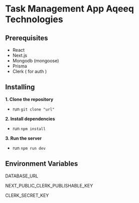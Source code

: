 # Task Management App Aqeeq Technologies

## Prerequisites

- React
- Next.js
- Mongodb (mongoose)
- Prisma
- Clerk ( for auth )

## Installing

**1. Clone the repository**

- run `git clone "url"`

**2. Install dependencies**

- run `npm install`

**3. Run the server**

- run `npm run dev`

## Environment Variables

DATABASE_URL

NEXT_PUBLIC_CLERK_PUBLISHABLE_KEY

CLERK_SECRET_KEY
